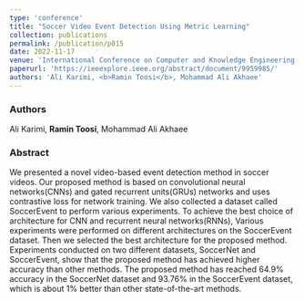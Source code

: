 ```yaml
---
type: 'conference'
title: "Soccer Video Event Detection Using Metric Learning"
collection: publications
permalink: /publication/p015
date: 2022-11-17
venue: 'International Conference on Computer and Knowledge Engineering (ICCKE)'
paperurl: 'https://ieeexplore.ieee.org/abstract/document/9959985/'
authors: 'Ali Karimi, <b>Ramin Toosi</b>, Mohammad Ali Akhaee'
---
```


<h3> Authors </h3>
Ali Karimi, <b>Ramin Toosi</b>, Mohammad Ali Akhaee

<h3> Abstract </h3>
We presented a novel video-based event detection method in soccer videos. Our proposed method is based on convolutional neural networks(CNNs) and gated recurrent units(GRUs) networks and uses contrastive loss for network training. We also collected a dataset called SoccerEvent to perform various experiments. To achieve the best choice of architecture for CNN and recurrent neural networks(RNNs), Various experiments were performed on different architectures on the SoccerEvent dataset. Then we selected the best architecture for the proposed method. Experiments conducted on two different datasets, SoccerNet and SoccerEvent, show that the proposed method has achieved higher accuracy than other methods. The proposed method has reached 64.9% accuracy in the SoccerNet dataset and 93.76% in the SoccerEvent dataset, which is about 1% better than other state-of-the-art methods.